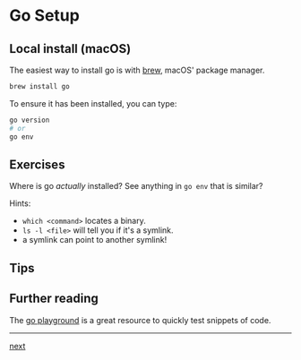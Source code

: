 # Go Setup

## Local install (macOS)

The easiest way to install go is with [brew](https://brew.sh), macOS' package manager.

```bash
brew install go
```

To ensure it has been installed, you can type:
```bash
go version
# or
go env
```

## Exercises

Where is go _actually_ installed? See anything in `go env` that is similar?

Hints:
- `which <command>` locates a binary.
- `ls -l <file>` will tell you if it's a symlink.
- a symlink can point to another symlink!

## Tips

## Further reading

The [go playground](https://play.golang.org/) is a great resource to quickly test snippets of code.

---

[next](1.2.md)